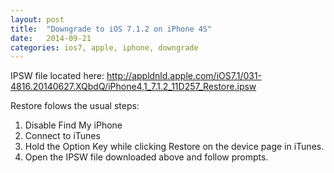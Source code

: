```yaml
---
layout: post
title:  "Downgrade to iOS 7.1.2 on iPhone 4S"
date:   2014-09-21
categories: ios7, apple, iphone, downgrade
---
```


IPSW file located here:
http://appldnld.apple.com/iOS7.1/031-4816.20140627.XQbdQ/iPhone4,1_7.1.2_11D257_Restore.ipsw

Restore folows the usual steps:

1. Disable Find My iPhone
2. Connect to iTunes
3. Hold the Option Key while clicking Restore on the device page in iTunes.
4. Open the IPSW file downloaded above and follow prompts.
